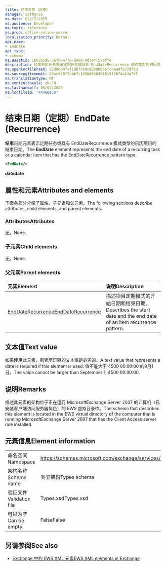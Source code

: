 ```yaml
---
title: 结束日期（定期）
manager: sethgros
ms.date: 09/17/2015
ms.audience: Developer
ms.topic: reference
ms.prod: office-online-server
localization_priority: Normal
api_name:
- EndDate
api_type:
- schema
ms.assetid: 16026595-26f8-4770-8a6d-0d3e4157effd
description: 结束日期元素表示定期任务或具有 EndDateRecurrence 模式类型的日历项目的结束日期。
ms.openlocfilehash: 53d9b04faf1d8f740c858080b5fcbeadf577df0d
ms.sourcegitcommit: 88ec988f2bb67c1866d06b361615f3674a24e795
ms.translationtype: MT
ms.contentlocale: zh-CN
ms.lasthandoff: 06/03/2020
ms.locfileid: "44460160"
---
```

# <a name="enddate-recurrence"></a><span data-ttu-id="10248-103">结束日期（定期）</span><span class="sxs-lookup"><span data-stu-id="10248-103">EndDate (Recurrence)</span></span>

<span data-ttu-id="10248-104">**结束**日期元素表示定期任务或具有 EndDateRecurrence 模式类型的日历项目的结束日期。</span><span class="sxs-lookup"><span data-stu-id="10248-104">The **EndDate** element represents the end date of a recurring task or a calendar item that has the EndDateRecurrence pattern type.</span></span> 
  
```xml
<EndDate/>
```

 <span data-ttu-id="10248-105">**date**</span><span class="sxs-lookup"><span data-stu-id="10248-105">**date**</span></span>
## <a name="attributes-and-elements"></a><span data-ttu-id="10248-106">属性和元素</span><span class="sxs-lookup"><span data-stu-id="10248-106">Attributes and elements</span></span>

<span data-ttu-id="10248-107">下面各部分介绍了属性、子元素和父元素。</span><span class="sxs-lookup"><span data-stu-id="10248-107">The following sections describe attributes, child elements, and parent elements.</span></span>
  
### <a name="attributes"></a><span data-ttu-id="10248-108">Attributes</span><span class="sxs-lookup"><span data-stu-id="10248-108">Attributes</span></span>

<span data-ttu-id="10248-109">无。</span><span class="sxs-lookup"><span data-stu-id="10248-109">None.</span></span>
  
### <a name="child-elements"></a><span data-ttu-id="10248-110">子元素</span><span class="sxs-lookup"><span data-stu-id="10248-110">Child elements</span></span>

<span data-ttu-id="10248-111">无。</span><span class="sxs-lookup"><span data-stu-id="10248-111">None.</span></span>
  
### <a name="parent-elements"></a><span data-ttu-id="10248-112">父元素</span><span class="sxs-lookup"><span data-stu-id="10248-112">Parent elements</span></span>

|<span data-ttu-id="10248-113">**元素**</span><span class="sxs-lookup"><span data-stu-id="10248-113">**Element**</span></span>|<span data-ttu-id="10248-114">**说明**</span><span class="sxs-lookup"><span data-stu-id="10248-114">**Description**</span></span>|
|:-----|:-----|
|[<span data-ttu-id="10248-115">EndDateRecurrence</span><span class="sxs-lookup"><span data-stu-id="10248-115">EndDateRecurrence</span></span>](enddaterecurrence.md) <br/> |<span data-ttu-id="10248-116">描述项目定期模式的开始日期和结束日期。</span><span class="sxs-lookup"><span data-stu-id="10248-116">Describes the start date and the end date of an item recurrence pattern.</span></span>  <br/> |
   
## <a name="text-value"></a><span data-ttu-id="10248-117">文本值</span><span class="sxs-lookup"><span data-stu-id="10248-117">Text value</span></span>

<span data-ttu-id="10248-118">如果使用此元素，则表示日期的文本值是必需的。</span><span class="sxs-lookup"><span data-stu-id="10248-118">A text value that represents a date is required if this element is used.</span></span> <span data-ttu-id="10248-119">值不能大于 4500 00:00:00 的9月1日。</span><span class="sxs-lookup"><span data-stu-id="10248-119">The value cannot be larger than September 1, 4500 00:00:00.</span></span>
  
## <a name="remarks"></a><span data-ttu-id="10248-120">说明</span><span class="sxs-lookup"><span data-stu-id="10248-120">Remarks</span></span>

<span data-ttu-id="10248-121">描述此元素的架构位于正在运行 MicrosoftExchange Server 2007 的计算机（已安装客户端访问服务器角色）的 EWS 虚拟目录中。</span><span class="sxs-lookup"><span data-stu-id="10248-121">The schema that describes this element is located in the EWS virtual directory of the computer that is running MicrosoftExchange Server 2007 that has the Client Access server role installed.</span></span>
  
## <a name="element-information"></a><span data-ttu-id="10248-122">元素信息</span><span class="sxs-lookup"><span data-stu-id="10248-122">Element information</span></span>

|||
|:-----|:-----|
|<span data-ttu-id="10248-123">命名空间</span><span class="sxs-lookup"><span data-stu-id="10248-123">Namespace</span></span>  <br/> |https://schemas.microsoft.com/exchange/services/2006/types  <br/> |
|<span data-ttu-id="10248-124">架构名称</span><span class="sxs-lookup"><span data-stu-id="10248-124">Schema name</span></span>  <br/> |<span data-ttu-id="10248-125">类型架构</span><span class="sxs-lookup"><span data-stu-id="10248-125">Types schema</span></span>  <br/> |
|<span data-ttu-id="10248-126">验证文件</span><span class="sxs-lookup"><span data-stu-id="10248-126">Validation file</span></span>  <br/> |<span data-ttu-id="10248-127">Types.xsd</span><span class="sxs-lookup"><span data-stu-id="10248-127">Types.xsd</span></span>  <br/> |
|<span data-ttu-id="10248-128">可以为空</span><span class="sxs-lookup"><span data-stu-id="10248-128">Can be empty</span></span>  <br/> |<span data-ttu-id="10248-129">False</span><span class="sxs-lookup"><span data-stu-id="10248-129">False</span></span>  <br/> |
   
## <a name="see-also"></a><span data-ttu-id="10248-130">另请参阅</span><span class="sxs-lookup"><span data-stu-id="10248-130">See also</span></span>



- [<span data-ttu-id="10248-131">Exchange 中的 EWS XML 元素</span><span class="sxs-lookup"><span data-stu-id="10248-131">EWS XML elements in Exchange</span></span>](ews-xml-elements-in-exchange.md)

